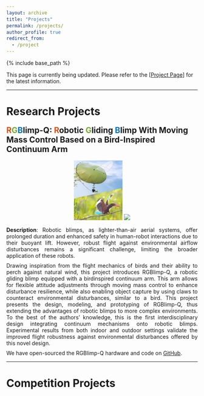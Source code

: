 ```yaml
---
layout: archive
title: "Projects"
permalink: /projects/
author_profile: true
redirect_from:
  - /project
---
```


{% include base_path %}

This page is currently being updated. Please refer to the [[Project Page](https://rgblimp.github.io/)] for the latest information. 

---

# Research Projects

<div style="margin-top: -10px;"></div>

## <font color=D95319>R</font><font color=77AC30>G</font><font color=0072BD>B</font>limp-Q: <font color=D95319>R</font>obotic <font color=77AC30>G</font>liding <font color=0072BD>B</font>limp With Moving Mass Control Based on a Bird-Inspired Continuum Arm
<p align="center">
  <img width="25.3%" src="../files/research/rgblimp-q/Cover.jpg">
  <img width="55%" src="../files/research/rgblimp-q/ProjectPage.gif">
</p>
<div style="text-align: justify;">
  <p style="margin-bottom: -5px;"><strong>Description</strong>:
    Robotic blimps, as lighter-than-air aerial systems, offer prolonged duration and enhanced safety in human-robot interactions due to their buoyant lift. However, robust flight against environmental airflow disturbances remains a significant challenge, limiting the broader application of these robots.
  </p>
  <p style="margin-bottom: -5px;">
    Drawing inspiration from the flight mechanics of birds and their ability to perch against natural wind, this project introduces RGBlimp-Q, a robotic gliding blimp equipped with a birdinspired continuum arm. This arm allows for flexible attitude adjustments through moving mass control to enhance disturbance resilience, while also enabling object capture by using claws to counteract environmental disturbances, similar to a bird. This project presents the design, modeling, and prototyping of RGBlimp-Q, thus extending the advantages of robotic blimps to more complex environments. To the best of the authors’ knowledge, this is the first interdisciplinary design integrating continuum mechanisms onto robotic blimps. Experimental results from both indoor and outdoor settings validate the improved flight robustness against environmental disturbances offered by this novel design. 
  </p>
  <p>
    We have open-sourced the RGBlimp-Q hardware and code on <a href="https://github.com/RGBlimp/RGBlimp-Q">GitHub</a>.
  </p>
</div>


---

# Competition Projects